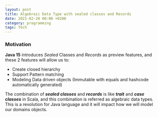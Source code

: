 ```yaml
---
layout: post
title: Algebraic Data Type with sealed classes and Records
date: 2021-02-20 00:00 +0200
category: programming
tags: Tech
---
```


### Motivation
**Java 15** introduces _Sealed_ Classes and *_Records_* as  preview features, and these 2 features will allow us to:
* Create closed hierarchy
* Support Pattern matching
* Modeling Data driven objects (Immutable with equals and hashcode automatically generated)

The combination of **_sealed classes_** and **_records_** is like _**trait**_ and _**case classes**_ in Scala, and this combination is referred as algebraic data types. This is a revolution for Java language and it will impact how we will model our domains objects.   

